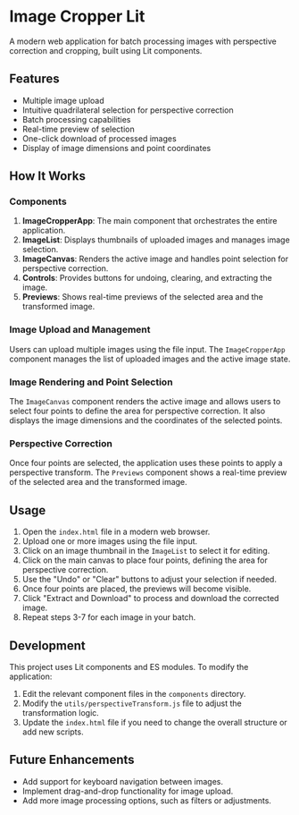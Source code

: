 # Image Cropper Lit

A modern web application for batch processing images with perspective correction and cropping, built using Lit components.

## Features

- Multiple image upload
- Intuitive quadrilateral selection for perspective correction
- Batch processing capabilities
- Real-time preview of selection
- One-click download of processed images
- Display of image dimensions and point coordinates

## How It Works

### Components

1. **ImageCropperApp**: The main component that orchestrates the entire application.
2. **ImageList**: Displays thumbnails of uploaded images and manages image selection.
3. **ImageCanvas**: Renders the active image and handles point selection for perspective correction.
4. **Controls**: Provides buttons for undoing, clearing, and extracting the image.
5. **Previews**: Shows real-time previews of the selected area and the transformed image.

### Image Upload and Management

Users can upload multiple images using the file input. The `ImageCropperApp` component manages the list of uploaded images and the active image state.

### Image Rendering and Point Selection

The `ImageCanvas` component renders the active image and allows users to select four points to define the area for perspective correction. It also displays the image dimensions and the coordinates of the selected points.

### Perspective Correction

Once four points are selected, the application uses these points to apply a perspective transform. The `Previews` component shows a real-time preview of the selected area and the transformed image.

## Usage

1. Open the `index.html` file in a modern web browser.
2. Upload one or more images using the file input.
3. Click on an image thumbnail in the `ImageList` to select it for editing.
4. Click on the main canvas to place four points, defining the area for perspective correction.
5. Use the "Undo" or "Clear" buttons to adjust your selection if needed.
6. Once four points are placed, the previews will become visible.
7. Click "Extract and Download" to process and download the corrected image.
8. Repeat steps 3-7 for each image in your batch.

## Development

This project uses Lit components and ES modules. To modify the application:

1. Edit the relevant component files in the `components` directory.
2. Modify the `utils/perspectiveTransform.js` file to adjust the transformation logic.
3. Update the `index.html` file if you need to change the overall structure or add new scripts.

## Future Enhancements

- Add support for keyboard navigation between images.
- Implement drag-and-drop functionality for image upload.
- Add more image processing options, such as filters or adjustments.
